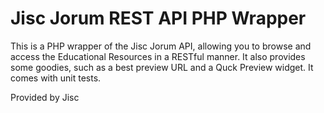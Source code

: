 # Jisc Jorum REST API PHP Wrapper

This is a PHP wrapper of the Jisc Jorum API, allowing you to browse and access the Educational Resources in a RESTful manner. It also provides some goodies, such as a best preview URL and a Quck Preview widget. It comes with unit tests.

Provided by Jisc

